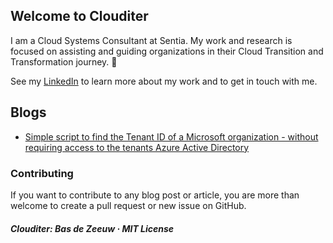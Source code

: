 ## Welcome to Clouditer

I am a Cloud Systems Consultant at Sentia. My work and research is focused on assisting and guiding organizations in their Cloud Transition and Transformation journey.
:rocket:

See my [LinkedIn](https://www.linkedin.com/in/basdezeeuw89/) to learn more about my work and to get in touch with me.

## Blogs
* [Simple script to find the Tenant ID of a Microsoft organization - without requiring access to the tenants Azure Active Directory](/articles/simple-tool-to-find-tenant-id/)

### Contributing
If you want to contribute to any blog post or article, you are more than welcome to create a pull request or new issue on GitHub.

##### Clouditer: Bas de Zeeuw · MIT License
